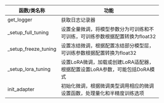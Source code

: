 |函数/类名称| 功能|
|---|---|
|get_logger| 获取日志记录器|
|_setup_full_tuning| 设置全量微调，将模型参数分为可训练和不可训练，可训练参数根据配置转换为float32|
|_setup_freeze_tuning| 设置冻结微调，根据配置冻结部分模型层，可训练参数根据配置转换为float32|
|_setup_lora_tuning| 设置LoRA微调，加载或创建LoRA适配器，根据配置设置LoRA参数，可能包括DoRA模式|
|init_adapter| 初始化微调，根据微调类型调用相应的微调设置函数，处理量化和半精度训练选项|
